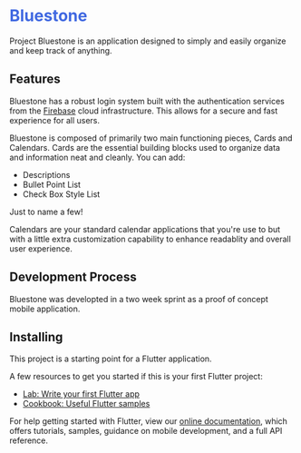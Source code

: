 # <span style="color:royalblue"> Bluestone

Project Bluestone is an application designed to simply and easily organize and keep track of anything. 

## Features

Bluestone has a robust login system built with the authentication services from the [Firebase](https://firebase.google.com) cloud infrastructure. This allows for a secure and fast experience for all users. 

Bluestone is composed of primarily two main functioning pieces, Cards and Calendars.
Cards are the essential building blocks used to organize data and information neat and cleanly. You can add:
 - Descriptions
 - Bullet Point List
 - Check Box Style List

Just to name a few! 

Calendars are your standard calendar applications that you're use to but with a little extra customization capability to enhance readablity and overall user experience.

## Development Process

Bluestone was developted in a two week sprint as a proof of concept mobile application. 

## Installing

This project is a starting point for a Flutter application.

A few resources to get you started if this is your first Flutter project:

- [Lab: Write your first Flutter app](https://flutter.io/docs/get-started/codelab)
- [Cookbook: Useful Flutter samples](https://flutter.io/docs/cookbook)

For help getting started with Flutter, view our 
[online documentation](https://flutter.io/docs), which offers tutorials, 
samples, guidance on mobile development, and a full API reference.

